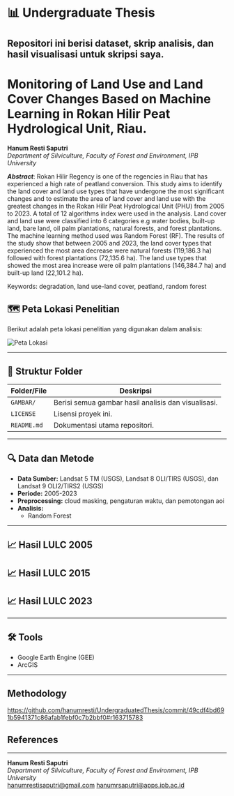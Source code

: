 # 📊 Undergraduate Thesis

Repositori ini berisi dataset, skrip analisis, dan hasil visualisasi untuk skripsi saya.
---
# Monitoring of Land Use and Land Cover Changes Based on Machine Learning in Rokan Hilir Peat Hydrological Unit, Riau.
**Hanum Resti Saputri**
<br /> _Department of Silviculture, Faculty of Forest and Environment, IPB University_

_**Abstract**_: Rokan Hilir Regency is one of the regencies in Riau that has experienced a high rate of peatland conversion. This study aims to identify the land cover and land use types that have undergone the most significant changes and to estimate the area of land cover and land use with the greatest changes in the Rokan Hilir Peat Hydrological Unit (PHU) from 2005 to 2023. A total of 12 algorithms index were used in the analysis. Land cover and land use were classified into 6 categories e.g water bodies, built-up land, bare land, oil palm plantations, natural forests, and forest plantations. The machine learning method used was Random Forest (RF). The results of the study show that between 2005 and 2023, the land cover types that experienced the most area decrease were natural forests (119,186.3 ha) followed with forest plantations (72,135.6 ha). The land use types that showed the most area increase were oil palm plantations (146,384.7 ha) and built-up land (22,101.2 ha).

Keywords: degradation, land use-land cover, peatland, random forest

## 🗺 Peta Lokasi Penelitian

Berikut adalah peta lokasi penelitian yang digunakan dalam analisis:

![Peta Lokasi](GAMBAR/peta_lokasi.png)

---

## 📂 Struktur Folder

| Folder/File       | Deskripsi |
|-------------------|-----------|
| `GAMBAR/`         | Berisi semua gambar hasil analisis dan visualisasi. |
| `LICENSE`         | Lisensi proyek ini. |
| `README.md`       | Dokumentasi utama repositori. |

---

## 🔍 Data dan Metode

- **Data Sumber:** Landsat 5 TM (USGS), Landsat 8 OLI/TIRS (USGS), dan Landsat 9 OLI2/TIRS2 (USGS)
- **Periode:** 2005-2023
- **Preprocessing:** cloud masking, pengaturan waktu, dan pemotongan aoi
- **Analisis:** 
  - Random Forest
---

## 📈 Hasil LULC 2005

## 📈 Hasil LULC 2015

## 📈 Hasil LULC 2023

---

## 🛠 Tools

- Google Earth Engine (GEE)
- ArcGIS

---


## Methodology
https://github.com/hanumresti/UndergraduatedThesis/commit/49cdf4bd691b5941371c86afab1febf0c7b2bbf0#r163715783
## References

 ________________________________________________________________________________________________________________________________________________________
**Hanum Resti Saputri**
<br /> _Department of Silviculture, Faculty of Forest and Environment, IPB University_
<br /> hanumrestisaputri@gmail.com hanumrsaputri@apps.ipb.ac.id
